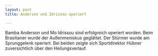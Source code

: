 ```yaml
---
layout: post
title: Anderson und Idrissou operiert

---
```


Bamba Anderson und Mo Idrissou sind erfolgreich operiert worden. Beim Brasilianer wurde der Außenmeniskus geglättet. Der Stürmer wurde am Sprunggelenk operiert. Bei beiden zeigte sich Sportdirektor Hübner zuversichtlich über den Heilungsverlauf. 


